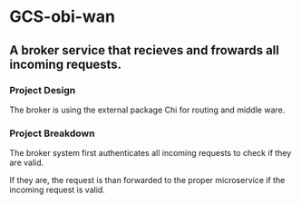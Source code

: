 # GCS-obi-wan
## A broker service that recieves and frowards all incoming requests.

### Project Design
The broker is using the external package Chi for routing and middle ware.

### Project Breakdown

The broker system first authenticates all incoming requests to check if they are valid.

If they are, the request is than forwarded to the proper microservice if the incoming request is valid.
